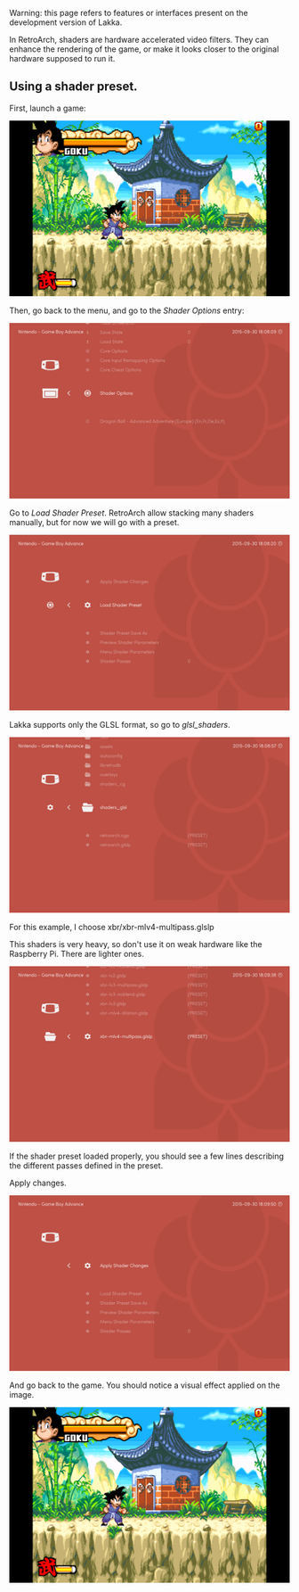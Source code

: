 Warning: this page refers to features or interfaces present on the development version of Lakka.

In RetroArch, shaders are hardware accelerated video filters. They can enhance the rendering of the game, or make it looks closer to the original hardware supposed to run it.

## Using a shader preset.

First, launch a game:

![](images/shaders1.png)

Then, go back to the menu, and go to the *Shader Options* entry:

![](images/shaders2.png)

Go to *Load Shader Preset*. RetroArch allow stacking many shaders manually, but for now we will go with a preset.

![](images/shaders3.png)

Lakka supports only the GLSL format, so go to *glsl_shaders*.

![](images/shaders4.png)

For this example, I choose xbr/xbr-mlv4-multipass.glslp

This shaders is very heavy, so don't use it on weak hardware like the Raspberry Pi. There are lighter ones.

![](images/shaders5.png)

If the shader preset loaded properly, you should see a few lines describing the different passes defined in the preset.

Apply changes.

![](images/shaders6.png)

And go back to the game. You should notice a visual effect applied on the image.

![](images/shaders7.png)